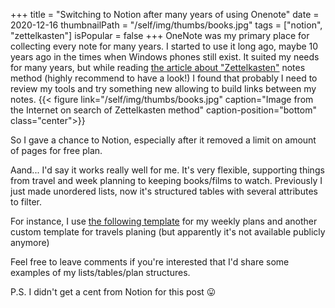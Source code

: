 +++
title = "Switching to Notion after many years of using Onenote"
date = 2020-12-16
thumbnailPath = "/self/img/thumbs/books.jpg"
tags = ["notion", "zettelkasten"]
isPopular = false
+++
OneNote was my primary place for collecting every note for many years.
I started to use it long ago, maybe 10 years ago in the times when Windows phones still exist.
It suited my needs for many years, but while reading
[the article about "Zettelkasten"](https://en.wikipedia.org/wiki/Zettelkasten) notes method
(highly recommend to have a look!) I found
that probably I need to review my tools and try something new allowing to build links between my notes.
{{< figure link="/self/img/thumbs/books.jpg"
caption="Image from the Internet on search of Zettelkasten method"
caption-position="bottom"
class="center">}}

So I gave a chance to Notion, especially after it removed a limit on amount of pages for free plan.

Aand... I'd say it works really well for me.
It's very flexible, supporting things from travel and week planning to keeping books/films to watch.
Previously I just made unordered lists, now it's structured tables with several attributes to filter.

For instance, I use [the following template](https://notionpages.com/578/weekly-planning-template/) for my weekly plans
and another custom template for travels planing (but apparently it's not available publicly anymore)

Feel free to leave comments if you're interested that I'd share some examples of my lists/tables/plan structures. 

P.S. I didn't get a cent from Notion for this post 😛